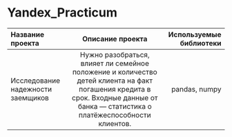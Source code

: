 # Yandex_Practicum
| Название проекта | Описание проекта | Используемые библиотеки |
| :---         |     :---:      |          ---: |
| Исследование надежности заемщиков   |Нужно разобраться, влияет ли семейное положение и количество детей клиента на факт погашения кредита в срок. Входные данные от банка — статистика о платёжеспособности клиентов. | pandas, numpy  |
